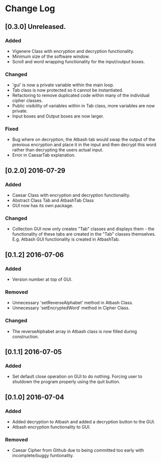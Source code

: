 # Change Log

## [0.3.0] Unreleased.
### Added
 * Vigenere Class with encryption and decryption functionality.
 * Minimum size of the software window.
 * Scroll and word wrapping functionality for the input/output boxes.

### Changed
 * 'gui' is now a private variable within the main loop.
 * Tab class is now protected so it cannot be instantiated.
 * Refactoring to remove duplicated code within many of the individual cipher classes.
 * Public visibility of variables within in Tab class, more variables are now private.
 * Input boxes and Output boxes are now larger.

### Fixed
 * Bug where on decryption, the Atbash tab would swap the output of the previous encryption and place it in the input and then decrypt this word rather than decrypting the users actual input.
 * Error in CaesarTab explanation.

## [0.2.0] 2016-07-29
### Added
 * Caesar Class with encryption and decryption functionality.
 * Abstract Class Tab and AtbashTab Class
 * GUI now has its own package.

### Changed
 * Collection GUI now only creates "Tab" classes and displays them - the functionality of these tabs are created in the "Tab" classes themselves. E.g. Atbash GUI functionality is created in AtbashTab.

## [0.1.2] 2016-07-06
### Added
 * Version number at top of GUI.

### Removed
 * Unnecessary 'setReverseAlphabet' method in Atbash Class.
 * Unnecessary 'setEncryptedWord' method in Cipher Class.

### Changed
 * The reverseAlphabet array in Atbash class is now filled during construction.

## [0.1.1] 2016-07-05
### Added
  * Set default close operation on GUI to do nothing. Forcing user to shutdown the program properly using the quit button.

## [0.1.0] 2016-07-04
### Added
 * Added decryption to Atbash and added a decryption button to the GUI.
 * Atbash encryption functionality to GUI.

### Removed
  * Caesar Cipher from Github due to being committed too early with incomplete/buggy funtionality.
